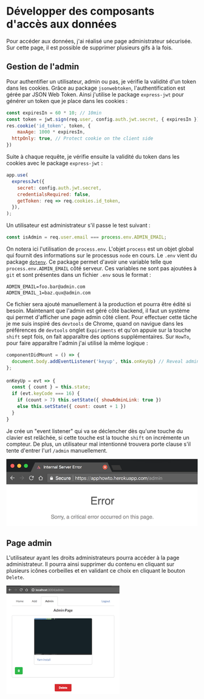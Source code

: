# Développer des composants d'accès aux données

Pour accéder aux données, j'ai réalisé une page administrateur sécurisée. Sur cette page, il est possible de supprimer plusieurs gifs à la fois. 

## Gestion de l'admin

Pour authentifier un utilisateur, admin ou pas, je vérifie la validité d'un token dans les cookies. Grâce au package `jsonwebtoken`, l'authentification est gérée par JSON Web Token. Ainsi j'utilise le package `express-jwt` pour générer un token que je place dans les cookies :

```js
const expiresIn = 60 * 10; // 10min
const token = jwt.sign(req.user, config.auth.jwt.secret, { expiresIn })
res.cookie('id_token', token, {
	maxAge: 1000 * expiresIn,
  httpOnly: true, // Protect cookie on the client side
})
```

Suite à chaque requête, je vérifie ensuite la validité du token dans les cookies avec le package `express-jwt` :

```js
app.use(
  expressJwt({
    secret: config.auth.jwt.secret,
    credentialsRequired: false,
    getToken: req => req.cookies.id_token,
  }),
);
```

Un utilisateur est administrateur s'il passe le test suivant :

```js
const isAdmin = req.user.email === process.env.ADMIN_EMAIL;
```

On notera ici l'utilisation de `process.env`. L'objet `process` est un objet global qui fournit des informations sur le processus `node` en cours. Le `.env` vient du package [`dotenv`](https://github.com/motdotla/dotenv). Ce package permet d'avoir une variable telle que `process.env.ADMIN_EMAIL` côté serveur. Ces variables ne sont pas ajoutées à `git` et sont présentes dans un fichier `.env` sous le format : 

```shell
ADMIN_EMAIL=foo.bar@admin.com
ADMIN_EMAIL_1=baz.qux@admin.com
```

Ce fichier sera ajouté manuellement à la production et pourra être édité si besoin. Maintenant que l'admin est géré côté backend, il faut un système qui permet d'afficher une page admin côté client. Pour effectuer cette tâche je me suis inspiré des `devtools` de Chrome, quand on navigue dans les préférences de `devtools` onglet `Expiriments` et qu'on appuie sur la touche `shift` sept fois, on fait apparaître des options supplémentaires. Sur `HowTo`, pour faire apparaître l'admin j'ai utilisé la même logique : 

```js
componentDidMount = () => {
  document.body.addEventListener('keyup', this.onKeyUp) // Reveal admin link
};

onKeyUp = evt => {
  const { count } = this.state;
  if (evt.keyCode === 16) {
    if (count > 7) this.setState({ showAdminLink: true })
    else this.setState({ count: count + 1 })
  }
}
```

Je crée un "event listener" qui va se déclencher dès qu'une touche du clavier est relâchée, si cette touche est la touche `shift` on incrémente un compteur. De plus, un utilisateur mal intentionné trouvera porte clause s'il tente d'entrer l'url `/admin` manuellement.

![Admin non autorisé en production](../../img/admin-production.png)

## Page admin

L'utilisateur ayant les droits administrateurs pourra accéder à la page administrateur. Il pourra ainsi supprimer du contenu en cliquant sur plusieurs icônes corbeilles et en validant ce choix en cliquant le bouton `Delete`. 

![Admin](../../img/admin.png)